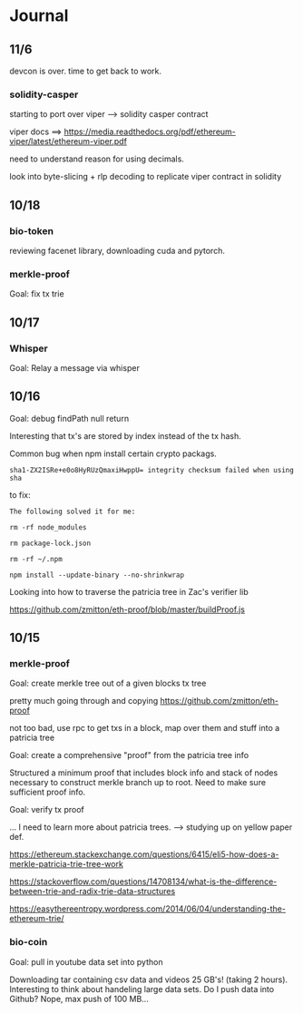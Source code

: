 # Journal #

## 11/6 ##

devcon is over. time to get back to work.

### solidity-casper ###

starting to port over viper --> solidity casper contract

viper docs ==> https://media.readthedocs.org/pdf/ethereum-viper/latest/ethereum-viper.pdf


need to understand reason for using decimals.


look into byte-slicing + rlp decoding to replicate viper contract in solidity


## 10/18  ##

### bio-token ###
reviewing facenet library, downloading cuda and pytorch. 

### merkle-proof  ###

Goal: fix tx trie 

## 10/17 ##

### Whisper ###

Goal: Relay a message via whisper

## 10/16 ##

Goal: debug findPath null return

Interesting that tx's are stored by index instead of the tx hash.

Common bug when npm install certain crypto packags.

```
sha1-ZX2ISRe+e0o8HyRUzQmaxiHwppU= integrity checksum failed when using sha
```

to fix:

```
The following solved it for me:

rm -rf node_modules

rm package-lock.json

rm -rf ~/.npm

npm install --update-binary --no-shrinkwrap
```

Looking into how to traverse the patricia tree in Zac's verifier lib 


https://github.com/zmitton/eth-proof/blob/master/buildProof.js

## 10/15 ##

### merkle-proof ###


Goal: create merkle tree out of a given blocks tx tree


pretty much going through and copying https://github.com/zmitton/eth-proof


not too bad, use rpc to get txs in a block, map over them and stuff into a patricia tree


Goal: create a comprehensive "proof" from the patricia tree info

Structured a minimum proof that includes block info and stack of nodes necessary to construct merkle branch up to root. 
Need to make sure sufficient proof info.


Goal: verify tx proof 

... I need to learn more about patricia trees. --> studying up on yellow paper def.


https://ethereum.stackexchange.com/questions/6415/eli5-how-does-a-merkle-patricia-trie-tree-work

https://stackoverflow.com/questions/14708134/what-is-the-difference-between-trie-and-radix-trie-data-structures

https://easythereentropy.wordpress.com/2014/06/04/understanding-the-ethereum-trie/


### bio-coin ###

Goal: pull in youtube data set into python

Downloading tar containing csv data and videos 25 GB's! (taking 2 hours). 
Interesting to think about handeling large data sets. Do I push data into Github?
Nope, max push of 100 MB...


